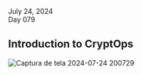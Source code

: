 July 24, 2024<br>
Day 079<br>

<h2>Introduction to CryptOps</h2>

![Captura de tela 2024-07-24 200729](https://github.com/user-attachments/assets/439c2d13-c380-4b5a-86f2-b044e0e07ebb)
